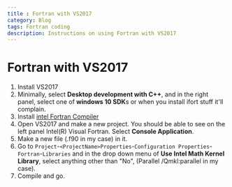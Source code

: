 ```yaml
---
title : Fortran with VS2017
category: Blog
tags: Fortran coding
description: Instructions on using Fortran with VS2017
---
```


# Fortran with VS2017

1. Install VS2017
2. Minimally, select **Desktop development with C++**, and in the right panel, select one of **windows 10 SDK**s or when you install ifort stuff it'll complain.
3. Install [intel Fortran Compiler](https://software.intel.com/en-us/fortran-compilers) 
4. Open VS2017 and make a new project. You should be able to see on the left panel Intel(R) Visual Fortran. Select **Console Application**.
5. Make a new file (.f90 in my case) in it.
6. Go to `Project`-`<ProjectName>Properties`-`Configuration Properties`-`Fortran`-`Libraries` and in the drop down menu of **Use Intel Math Kernel Library**, select anything other than "No", (Parallel /Qmkl:parallel in my case).
7. Compile and go.

